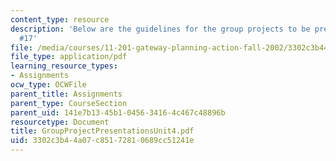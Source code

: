 ```yaml
---
content_type: resource
description: 'Below are the guidelines for the group projects to be presentedin lecture
  #17'
file: /media/courses/11-201-gateway-planning-action-fall-2002/3302c3b44a07c85172810689cc51241e_GroupProjectPresentationsUnit4.pdf
file_type: application/pdf
learning_resource_types:
- Assignments
ocw_type: OCWFile
parent_title: Assignments
parent_type: CourseSection
parent_uid: 141e7b13-45b1-0456-3416-4c467c48896b
resourcetype: Document
title: GroupProjectPresentationsUnit4.pdf
uid: 3302c3b4-4a07-c851-7281-0689cc51241e
---
```

